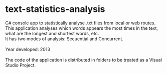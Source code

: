 # text-statistics-analysis
C# console app to statistically analyse  .txt files from local or web routes. <br/>
This application analyses which words appears the most times in the text, what are the longest and shortest words, etc. <br/>
It has two modes of analysis: Secuential and Concurrent. <br/>
<br/>
Year developed: 2013 <br/>
<br/>
The code of the application is distributed in folders to be treated as a Visual Studio Project.
